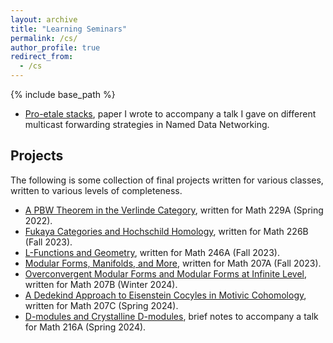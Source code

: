 ```yaml
---
layout: archive
title: "Learning Seminars"
permalink: /cs/
author_profile: true
redirect_from:
  - /cs
---
```

{% include base_path %}
*  [Pro-etale stacks](/files/proetalestack.pdf), paper I wrote to accompany a talk I gave on different multicast forwarding strategies in Named Data Networking.

## Projects
The following is some collection of final projects written for various classes, written to various levels of completeness.
*  [A PBW Theorem in the Verlinde Category](/files/229A_Final.pdf), written for Math 229A (Spring 2022).
*  [Fukaya Categories and Hochschild Homology](/files/226B_Final.pdf), written for Math 226B (Fall 2023).
*  [L-Functions and Geometry](/files/246A_Final.pdf), written for Math 246A (Fall 2023).
*  [Modular Forms, Manifolds, and More](/files/207A_Final_Project.pdf), written for Math 207A (Fall 2023).
*  [Overconvergent Modular Forms and Modular Forms at Infinite Level](/files/207B_Final_Project.pdf), written for Math 207B (Winter 2024).
*  [A Dedekind Approach to Eisenstein Cocyles in Motivic Cohomology](/files/207C_Final_Project.pdf), written for Math 207C (Spring 2024).
*  [D-modules and Crystalline D-modules](/files/216AS24.pdf), brief notes to accompany a talk for Math 216A (Spring 2024).
